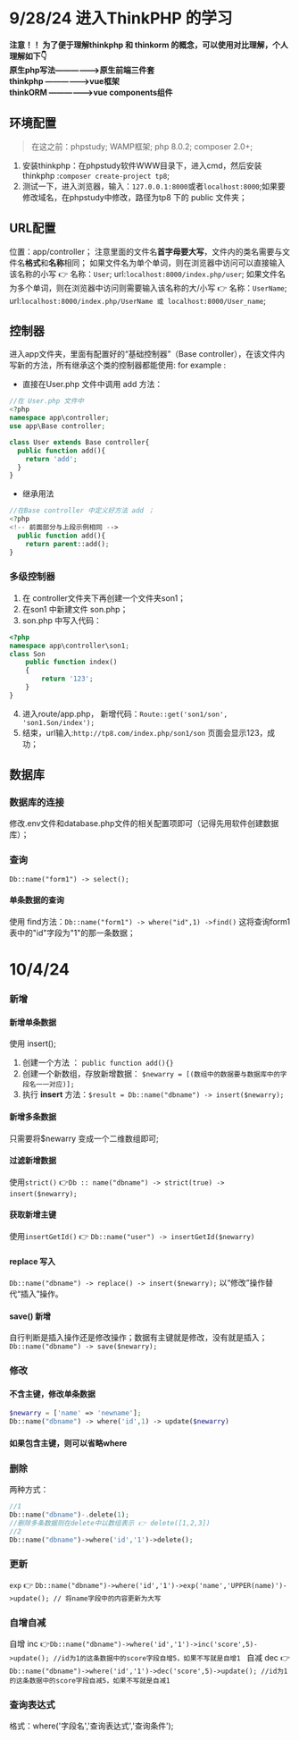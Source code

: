 # 9/28/24 进入ThinkPHP 的学习
  **注意！！ 为了便于理解thinkphp 和 thinkorm 的概念，可以使用对比理解，个人理解如下👇**<br>
**原生php写法——————>原生前端三件套**<br>
**thinkphp   ——————>vue框架**<br>
**thinkORM   ——————>vue components组件**

## 环境配置
> 在这之前：phpstudy; WAMP框架; php 8.0.2; composer 2.0+;
1. 安装thinkphp：在phpstudy软件WWW目录下，进入cmd，然后安装thinkphp :`composer create-project tp8`;
2. 测试一下，进入浏览器，输入：`127.0.0.1:8000`或者`localhost:8000`;如果要修改域名，在phpstudy中修改，路径为tp8 下的 public 文件夹；

## URL配置
位置：app/controller；
注意里面的文件名**首字母要大写**，文件内的类名需要与文件名**格式**和**名称**相同；
如果文件名为单个单词，则在浏览器中访问可以直接输入该名称的小写 👉 名称：`User`; url:`localhost:8000/index.php/user`;
如果文件名为多个单词，则在浏览器中访问则需要输入该名称的大/小写 👉 名称：`UserName`; url:`localhost:8000/index.php/UserName 或 localhost:8000/User_name`;

## 控制器
进入app文件夹，里面有配置好的“基础控制器”（Base controller），在该文件内写新的方法，所有继承这个类的控制器都能使用:
for example :
+ 直接在User.php 文件中调用 add 方法：
```php
//在 User.php 文件中
<?php
namespace app\controller;
use app\Base controller;

class User extends Base controller{
  public function add(){
    return 'add';
  }
}
```

+ 继承用法
```php
//在Base controller 中定义好方法 add ；
<?php
<!-- 前面部分与上段示例相同 -->
  public function add(){
    return parent::add();
}
```

### 多级控制器
1. 在 controller文件夹下再创建一个文件夹son1；
2. 在son1 中新建文件 son.php；
3. son.php 中写入代码：
```php
<?php
namespace app\controller\son1;
class Son 
    public function index()
    {
        return '123';
    }
}
```
4. 进入route/app.php， 新增代码：`Route::get('son1/son', 'son1.Son/index'); `
5. 结束，url输入:`http://tp8.com/index.php/son1/son` 页面会显示123，成功；

## 数据库
### 数据库的连接
修改.env文件和database.php文件的相关配置项即可（记得先用软件创建数据库）；
### 查询
`Db::name("form1") -> select();`
#### 单条数据的查询
使用 find方法：`Db::name("form1") -> where("id",1) ->find()` 这将查询form1表中的"id"字段为"1"的那一条数据；


# 10/4/24
### 新增
#### 新增单条数据
使用 insert(); 
1. 创建一个方法 ： `public function add(){}`
2. 创建一个新数组，存放新增数据： `$newarry = [(数组中的数据要与数据库中的字段名一一对应)];`
3. 执行 **insert** 方法：`$result = Db::name("dbname") -> insert($newarry);`
#### 新增多条数据
只需要将$newarry 变成一个二维数组即可;
#### 过滤新增数据
使用`strict()` 👉`Db :: name("dbname") -> strict(true) -> insert($newarry);`
#### 获取新增主键
使用`insertGetId()` 👉 `Db::name("user") -> insertGetId($newarry)`
#### replace 写入
`Db::name("dbname") -> replace() -> insert($newarry);` 以“修改”操作替代“插入”操作。
#### save() 新增
自行判断是插入操作还是修改操作；数据有主键就是修改，没有就是插入；`Db::name("dbname") -> save($newarry);`

### 修改
#### 不含主键，修改单条数据
```php
$newarry = ['name' => 'newname'];
Db::name("dbname") -> where('id',1) -> update($newarry)
```
#### 如果包含主键，则可以省略where

### 删除
两种方式：
```php
//1
Db::name("dbname")-.delete(1);
//删除多条数据则在delete中以数组表示 👉 delete([1,2,3])
//2
Db::name("dbname")->where('id','1')->delete();
```

### 更新
`exp` 👉 `Db::name("dbname")->where('id','1')->exp('name','UPPER(name)')->update(); // 将name字段中的内容更新为大写`

### 自增自减
自增 inc 👉`Db::name("dbname")->where('id','1')->inc('score',5)->update(); //id为1的这条数据中的score字段自增5，如果不写就是自增1 `
自减 dec 👉`Db::name("dbname")->where('id','1')->dec('score',5)->update(); //id为1的这条数据中的score字段自减5，如果不写就是自减1 `

### 查询表达式
格式：where('字段名','查询表达式','查询条件');
